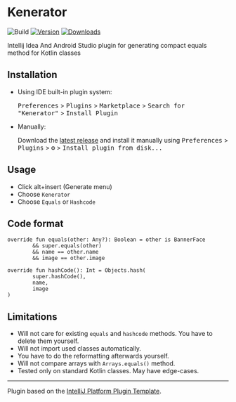 # Kenerator

![Build](https://github.com/Rshalika/kenerator/workflows/Build/badge.svg)
[![Version](https://img.shields.io/jetbrains/plugin/v/15216-kenerator.svg)](https://plugins.jetbrains.com/plugin/15216-kenerator)
[![Downloads](https://img.shields.io/jetbrains/plugin/d/15216-kenerator.svg)](https://plugins.jetbrains.com/plugin/15216-kenerator)

 
<!-- Plugin description -->

Intellij Idea And Android Studio plugin for generating compact equals method for Kotlin classes

<!-- Plugin description end -->

## Installation

- Using IDE built-in plugin system:
  
  <kbd>Preferences</kbd> > <kbd>Plugins</kbd> > <kbd>Marketplace</kbd> > <kbd>Search for "Kenerator"</kbd> >
  <kbd>Install Plugin</kbd>
  
- Manually:

  Download the [latest release](https://github.com/Rshalika/kenerator/releases/latest) and install it manually using
  <kbd>Preferences</kbd> > <kbd>Plugins</kbd> > <kbd> ⚙️</kbd> > <kbd>Install plugin from disk...</kbd>

## Usage

- Click alt+insert (Generate menu)
- Choose `Kenerator`
- Choose `Equals` or `Hashcode`

## Code format
    override fun equals(other: Any?): Boolean = other is BannerFace
            && super.equals(other)
            && name == other.name
            && image == other.image
            
    override fun hashCode(): Int = Objects.hash(
            super.hashCode(),
            name,
            image
    )

## Limitations 

 * Will not care for existing `equals` and `hashcode` methods. You have to delete them yourself.
 * Will not import used classes automatically.
 * You have to do the reformatting afterwards yourself.
 * Will not compare arrays with `Arrays.equals()` method.
 * Tested only on standard Kotlin classes. May have edge-cases.

---
Plugin based on the [IntelliJ Platform Plugin Template][template].

[template]: https://github.com/JetBrains/intellij-platform-plugin-template
